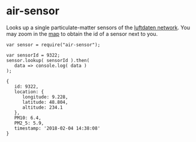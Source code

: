 # air-sensor 

Looks up a single particulate-matter sensors of the [luftdaten network](http://luftdaten.info/en/home-en). 
You may zoom in the [map](http://maps.luftdaten.info/#2/0.0/0.0) to obtain the id of a sensor next to you. 

```
var sensor = require("air-sensor");

var sensorId = 9322;
sensor.lookup( sensorId ).then( 
   data => console.log( data ) 
);
```

```
{ 
   id: 9322,
   location: { 
      longitude: 9.228, 
      latitude: 48.804, 
      altitude: 234.1 
   },
   PM10: 6.4,
   PM2_5: 5.9,
   timestamp: '2018-02-04 14:38:08' 
}
```

